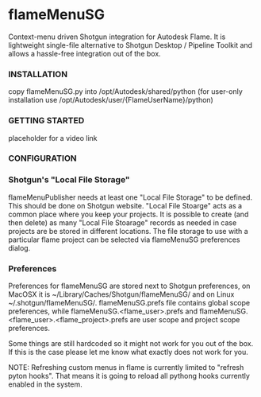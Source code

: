 # flameMenuSG
Context-menu driven Shotgun integration for Autodesk Flame.
It is lightweight single-file alternative to Shotgun Desktop / Pipeline Toolkit and allows a hassle-free integration out of the box.

### INSTALLATION
copy flameMenuSG.py into /opt/Autodesk/shared/python 
(for user-only installation use /opt/Autodesk/user/{FlameUserName}/python)

### GETTING STARTED
placeholder for a video link

### CONFIGURATION
### Shotgun's "Local File Storage"
flameMenuPublisher needs at least one "Local File Storage" to be defined. This should be done on Shotgun website.
"Local File Stoarge" acts as a common place where you keep your projects. It is possible to create (and then delete)
as many "Local File Stoarage" records as needed in case projects are be stored in different locations.
The file storage to use with a particular flame project can be selected via flameMenuSG preferences dialog.

### Preferences
Preferences for flameMenuSG are stored next to Shotgun preferences, 
on MacOSX it is \~/Library/Caches/Shotgun/flameMenuSG/<hostname> and on 
Linux \~/.shotgun/flameMenuSG/<hostname>. flameMenuSG.prefs file contains global scope preferences, while flameMenuSG.<flame_user>.prefs and flameMenuSG.<flame_user>.<flame_project>.prefs are user scope and project scope preferences.


Some things are still hardcoded so it might not work for you out of the box. If this is the case please let me know what exactly does not work for you.

NOTE: Refreshing custom menus in flame is currently limited to "refresh pyton hooks".
That means it is going to reload all pythong hooks currently enabled in the system.